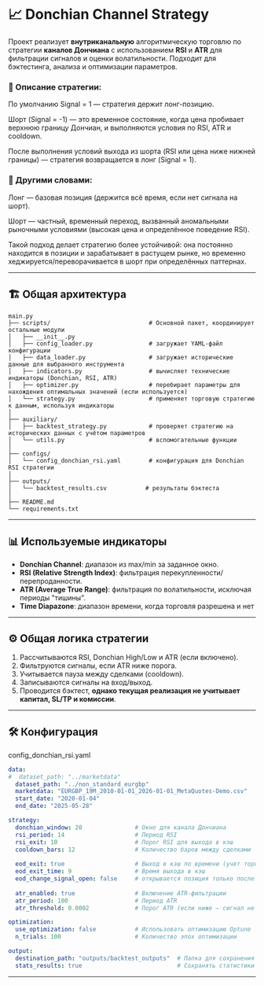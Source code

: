
# 📈 Donchian Channel Strategy

Проект реализует **внутриканальную** алгоритмическую торговлю по стратегии **каналов Дончиана** с использованием **RSI** и **ATR** для фильтрации сигналов и оценки волатильности. Подходит для бэктестинга, анализа и оптимизации параметров.

### 📌 Описание стратегии:

По умолчанию Signal = 1 — стратегия держит лонг-позицию.

Шорт (Signal = -1) — это временное состояние, когда цена пробивает верхнюю границу Дончиан, и выполняются условия по RSI, ATR и cooldown.

После выполнения условий выхода из шорта (RSI или цена ниже нижней границы) — стратегия возвращается в лонг (Signal = 1).

### 🔄 Другими словами:

Лонг — базовая позиция (держится всё время, если нет сигнала на шорт).

Шорт — частный, временный переход, вызванный аномальными рыночными условиями (высокая цена и определённое поведение RSI).

Такой подход делает стратегию более устойчивой: она постоянно находится в позиции и зарабатывает в растущем рынке, но временно хеджируется/переворачивается в шорт при определённых паттернах.

---

## 🏗️ Общая архитектура

```plaintext
main.py
├── scripts/                            # Основной пакет, координирует остальные модули
│   ├── __init__.py
│   ├── config_loader.py                # загружает YAML-файл конфигурации
│   ├── data_loader.py                  # загружает исторические данные для выбранного инструмента
│   ├── indicators.py                   # вычисляет технические индикаторы (Donchian, RSI, ATR)
│   ├── optimizer.py                    # перебирает параметры для нахождения оптимальных значений (если используется)
│   └── strategy.py                     # применяет торговую стратегию к данным, используя индикаторы
│
├── auxiliary/
│   ├── backtest_strategy.py            # проверяет стратегию на исторических данных с учётом параметров
│   └── utils.py                        # вспомогательные функции
│
├── configs/
│   └── config_donchian_rsi.yaml        # конфигурация для Donchian RSI стратегии
│
├── outputs/
│   └── backtest_results.csv           # результаты бэктеста
│
├── README.md
└── requirements.txt
```

---

## 📊 Используемые индикаторы

- **Donchian Channel**: диапазон из max/min за заданное окно.
- **RSI (Relative Strength Index)**: фильтрация перекупленности/перепроданности.
- **ATR (Average True Range)**: фильтрация по волатильности, исключая периоды "тишины".
- **Time Diapazone**: диапазон времени, когда торговля разрешена и нет

---

## ⚙️ Общая логика стратегии

1. Рассчитываются RSI, Donchian High/Low и ATR (если включено).
2. Фильтруются сигналы, если ATR ниже порога.
3. Учитывается пауза между сделками (cooldown).
4. Записываются сигналы на вход/выход.
5. Проводится бэктест, **однако текущая реализация не учитывает капитал, SL/TP и комиссии**.

---

## 🛠️ Конфигурация 
config_donchian_rsi.yaml
```yaml
data:
#  dataset_path: "../marketdata"
  dataset_path: "../non_standard_eurgbp"
  marketdata: "EURGBP_19M_2010-01-01_2026-01-01_MetaQuotes-Demo.csv"
  start_date: "2020-01-04"
  end_date: "2025-05-28"

strategy:
  donchian_window: 20               # Окно для канала Дончиана
  rsi_period: 14                    # Период RSI
  rsi_exit: 10                      # Порог RSI для выхода в кэш
  cooldown_bars: 12                 # Количество баров между сделками
    
  eod_exit: true                    # Выход в кэш по времени (учет торговой сессии)
  eod_exit_time: 9                  # Время выхода в кэш
  eod_change_signal_open: false     # открывается позиция только после смены сигнала
  
  atr_enabled: true                 # Включение ATR-фильтрации
  atr_period: 100                   # Период ATR
  atr_threshold: 0.0002             # Порог ATR (если ниже — сигнал не используется)

optimization:
  use_optimization: false           # Использовать оптимизацию Optune
  n_trials: 100                     # Количество эпох оптимизации

output:
  destination_path: "outputs/backtest_outputs"  # Папка для сохранения результатов
  stats_results: true                           # Сохранять статистики бэктеста
 ```
---
